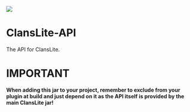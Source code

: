 [![](https://jitpack.io/v/CraptiCraft-Development/ClansLite-API.svg)](https://jitpack.io/#CraptiCraft-Development/ClansLite-API)

# ClansLite-API
The API for ClansLite.

# IMPORTANT
**When adding this jar to your project, remember to exclude from your plugin at build and just depend on it as the API itself is provided by the main ClansLite jar!**
